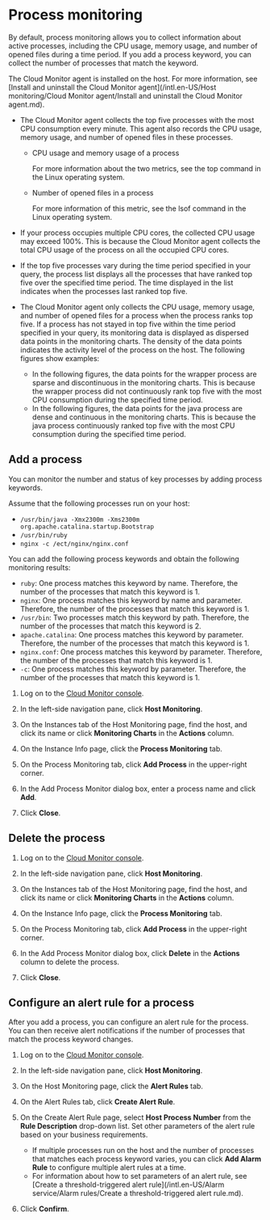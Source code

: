 # Process monitoring

By default, process monitoring allows you to collect information about active processes, including the CPU usage, memory usage, and number of opened files during a time period. If you add a process keyword, you can collect the number of processes that match the keyword.

The Cloud Monitor agent is installed on the host. For more information, see [Install and uninstall the Cloud Monitor agent](/intl.en-US/Host monitoring/Cloud Monitor agent/Install and uninstall the Cloud Monitor agent.md).

-   The Cloud Monitor agent collects the top five processes with the most CPU consumption every minute. This agent also records the CPU usage, memory usage, and number of opened files in these processes.
    -   CPU usage and memory usage of a process

        For more information about the two metrics, see the top command in the Linux operating system.

    -   Number of opened files in a process

        For more information of this metric, see the lsof command in the Linux operating system.

-   If your process occupies multiple CPU cores, the collected CPU usage may exceed 100%. This is because the Cloud Monitor agent collects the total CPU usage of the process on all the occupied CPU cores.
-   If the top five processes vary during the time period specified in your query, the process list displays all the processes that have ranked top five over the specified time period. The time displayed in the list indicates when the processes last ranked top five.
-   The Cloud Monitor agent only collects the CPU usage, memory usage, and number of opened files for a process when the process ranks top five. If a process has not stayed in top five within the time period specified in your query, its monitoring data is displayed as dispersed data points in the monitoring charts. The density of the data points indicates the activity level of the process on the host. The following figures show examples:
    -   In the following figures, the data points for the wrapper process are sparse and discontinuous in the monitoring charts. This is because the wrapper process did not continuously rank top five with the most CPU consumption during the specified time period.
    -   In the following figures, the data points for the java process are dense and continuous in the monitoring charts. This is because the java process continuously ranked top five with the most CPU consumption during the specified time period.

## Add a process

You can monitor the number and status of key processes by adding process keywords.

Assume that the following processes run on your host:

-   `/usr/bin/java -Xmx2300m -Xms2300m org.apache.catalina.startup.Bootstrap`
-   `/usr/bin/ruby`
-   `nginx -c /ect/nginx/nginx.conf`

You can add the following process keywords and obtain the following monitoring results:

-   `ruby`: One process matches this keyword by name. Therefore, the number of the processes that match this keyword is 1.
-   `nginx`: One process matches this keyword by name and parameter. Therefore, the number of the processes that match this keyword is 1.
-   `/usr/bin`: Two processes match this keyword by path. Therefore, the number of the processes that match this keyword is 2.
-   `apache.catalina`: One process matches this keyword by parameter. Therefore, the number of the processes that match this keyword is 1.
-   `nginx.conf`: One process matches this keyword by parameter. Therefore, the number of the processes that match this keyword is 1.
-   `-c`: One process matches this keyword by parameter. Therefore, the number of the processes that match this keyword is 1.

1.  Log on to the [Cloud Monitor console](https://cms-intl.console.aliyun.com).

2.  In the left-side navigation pane, click **Host Monitoring**.

3.  On the Instances tab of the Host Monitoring page, find the host, and click its name or click **Monitoring Charts** in the **Actions** column.

4.  On the Instance Info page, click the **Process Monitoring** tab.

5.  On the Process Monitoring tab, click **Add Process** in the upper-right corner.

6.  In the Add Process Monitor dialog box, enter a process name and click **Add**.

7.  Click **Close**.


## Delete the process

1.  Log on to the [Cloud Monitor console](https://cms-intl.console.aliyun.com).

2.  In the left-side navigation pane, click **Host Monitoring**.

3.  On the Instances tab of the Host Monitoring page, find the host, and click its name or click **Monitoring Charts** in the **Actions** column.

4.  On the Instance Info page, click the **Process Monitoring** tab.

5.  On the Process Monitoring tab, click **Add Process** in the upper-right corner.

6.  In the Add Process Monitor dialog box, click **Delete** in the **Actions** column to delete the process.

7.  Click **Close**.


## Configure an alert rule for a process

After you add a process, you can configure an alert rule for the process. You can then receive alert notifications if the number of processes that match the process keyword changes.

1.  Log on to the [Cloud Monitor console](https://cms-intl.console.aliyun.com).

2.  In the left-side navigation pane, click **Host Monitoring**.

3.  On the Host Monitoring page, click the **Alert Rules** tab.

4.  On the Alert Rules tab, click **Create Alert Rule**.

5.  On the Create Alert Rule page, select **Host Process Number** from the **Rule Description** drop-down list. Set other parameters of the alert rule based on your business requirements.

    -   If multiple processes run on the host and the number of processes that matches each process keyword varies, you can click **Add Alarm Rule** to configure multiple alert rules at a time.
    -   For information about how to set parameters of an alert rule, see [Create a threshold-triggered alert rule](/intl.en-US/Alarm service/Alarm rules/Create a threshold-triggered alert rule.md).
6.  Click **Confirm**.


